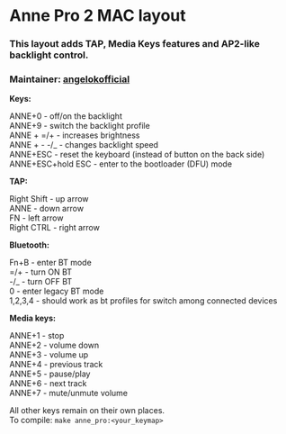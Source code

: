 # Anne Pro 2 MAC layout  

### This layout adds TAP, Media Keys features and AP2-like backlight control.  
### Maintainer: [angelokofficial](https://github.com/angelokofficial)


__Keys:__

ANNE+0 - off/on the backlight  
ANNE+9 - switch the backlight profile  
ANNE + =/+ - increases brightness  
ANNE + - -/_ - changes backlight speed  
ANNE+ESC - reset the keyboard (instead of button on the back side)  
ANNE+ESC+hold ESC - enter to the bootloader (DFU) mode  

__TAP:__

Right Shift - up arrow  
ANNE - down arrow  
FN - left arrow  
Right CTRL - right arrow  


__Bluetooth:__

Fn+B - enter BT mode  
=/+ - turn ON BT  
-/_ - turn OFF BT  
0 - enter legacy BT mode  
1,2,3,4 - should work as bt profiles for switch among connected devices  


**Media keys:**

ANNE+1 - stop  
ANNE+2 - volume down  
ANNE+3 - volume up  
ANNE+4 - previous track  
ANNE+5 - pause/play  
ANNE+6 - next track  
ANNE+7 - mute/unmute volume  


All other keys remain on their own places.  
To compile: `make anne_pro:<your_keymap>`
